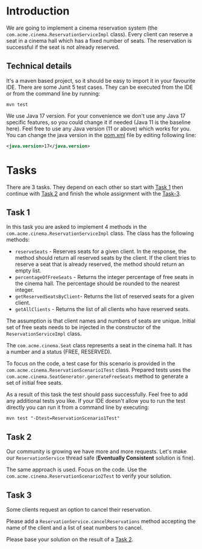 # Introduction
We are going to implement a cinema reservation system (the `com.acme.cinema.ReservationServiceImpl` class).
Every client can reserve a seat in a cinema hall which has a fixed number of seats.
The reservation is successful if the seat is not already reserved. 

## Technical details
It's a maven based project, so it should be easy to import it in your favourite IDE.
There are some Junit 5 test cases. They can be executed from the IDE or from the command line by running:
```shell
mvn test
```
We use Java 17 version. For your convenience we don't use any Java 17 specific features, so you could change it if needed (Java 11 is the baseline here).
Feel free to use any Java version (11 or above) which works for you. You can change the java version in the [pom.xml](./pom.xml) file by editing following line:
```xml
<java.version>17</java.version>
```

# Tasks
There are 3 tasks. They depend on each other so start with [Task 1](#Task-1) then continue with [Task 2](#Task-2) and finish the whole assignment with the [Task-3](#Task-3).

## Task 1
In this task you are asked to implement 4 methods in the `com.acme.cinema.ReservationServiceImpl` class. The class has the following methods:

- `reserveSeats` - Reserves seats for a given client. In the response, the method should return all reserved seats by the client. If the client tries to reserve a seat that is already reserved, the method should return an empty list.
- `percentageOfFreeSeats` - Returns the integer percentage of free seats in the cinema hall. The percentage should be rounded to the nearest integer. 
- `getReservedSeatsByClient`- Returns the list of reserved seats for a given client.
- `getAllClients` - Returns the list of all clients who have reserved seats.

The assumption is that client names and numbers of seats are unique. 
Initial set of free seats needs to be injected in the constructor of the `ReservationServiceImpl` class. 

The `com.acme.cinema.Seat` class represents a seat in the cinema hall. It has a number and a status (FREE, RESERVED).

To focus on the code, a test case for this scenario is provided in the `com.acme.cinema.ReservationScenario1Test` class.
Prepared tests uses the `com.acme.cinema.SeatGenerator.generateFreeSeats` method to generate a set of initial free seats.

As a result of this task the test should pass successfully. Feel free to add any additional tests you like.
If your IDE doesn't allow you to run the test directly you can run it from a command line by executing:
```shell
mvn test "-Dtest=ReservationScenario1Test"
```


## Task 2
Our community is growing we have more and more requests. Let's make our `ReservationService` thread safe (**Eventually Consistent** solution is fine).

The same approach is used. Focus on the code. Use the `com.acme.cinema.ReservationScenario2Test` to verify your solution.

## Task 3
Some clients request an option to cancel their reservation.

Please add a `ReservationService.cancelReservations` method accepting the name of the client and a list of seat numbers to cancel.

Please base your solution on the result of a [Task 2](#Task-2).
